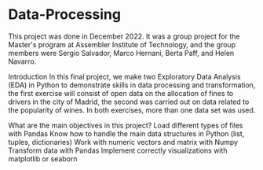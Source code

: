 # Data-Processing

This project was done in December 2022. It was a group project for the Master's program at Assembler Institute of Technology, and the group members were Sergio Salvador, Marco Hernani, Berta Paff, and Helen Navarro.

Introduction
In this final project, we make two Exploratory Data Analysis (EDA) in Python to demonstrate skills in data processing and transformation, the first exercise will consist of open data on the allocation of fines to drivers in the city of Madrid, the second was carried out on data related to the popularity of wines.
In both exercises, more than one data set was used.


What are the main objectives in this project?
Load different types of files with Pandas
Know how to handle the main data structures in Python (list, tuples, dictionaries)
Work with numeric vectors and matrix with Numpy
Transform data with Pandas
Implement correctly visualizations with matplotlib or seaborn

